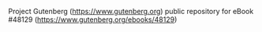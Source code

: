 Project Gutenberg (https://www.gutenberg.org) public repository for eBook #48129 (https://www.gutenberg.org/ebooks/48129)
